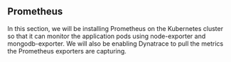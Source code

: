 ## Prometheus

In this section, we will be installing Prometheus on the Kubernetes cluster so that it can monitor the application pods using node-exporter and mongodb-exporter. We will also be enabling Dynatrace to pull the metrics the Prometheus exporters are capturing.


